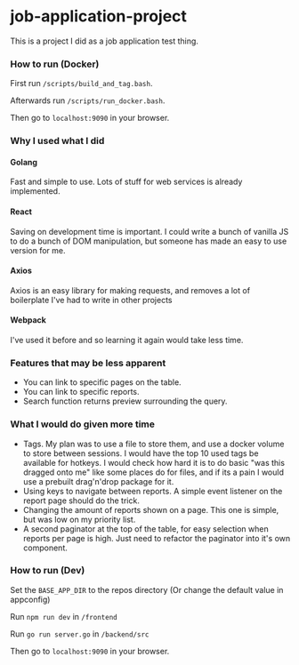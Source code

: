 # job-application-project
This is a project I did as a job application test thing.

### How to run (Docker)
First run `/scripts/build_and_tag.bash`.

Afterwards run `/scripts/run_docker.bash`.

Then go to `localhost:9090` in your browser.

### Why I used what I did

#### Golang
Fast and simple to use. Lots of stuff for web services is already implemented.
#### React
Saving on development time is important. I could write a bunch of vanilla JS to do a bunch of DOM manipulation, but someone has made an easy to use version for me.
#### Axios
Axios is an easy library for making requests, and removes a lot of boilerplate I've had to write in other projects
#### Webpack
I've used it before and so learning it again would take less time.

### Features that may be less apparent
- You can link to specific pages on the table.
- You can link to specific reports.
- Search function returns preview surrounding the query.

### What I would do given more time
- Tags. My plan was to use a file to store them, and use a docker volume to store between sessions. I would have the top 10 used tags be available for hotkeys. I would check how hard it is to do basic "was this dragged onto me" like some places do for files, and if its a pain I would use a prebuilt drag'n'drop package for it.
- Using keys to navigate between reports. A simple event listener on the report page should do the trick.
- Changing the amount of reports shown on a page. This one is simple, but was low on my priority list.
- A second paginator at the top of the table, for easy selection when reports per page is high. Just need to refactor the paginator into it's own component.
### How to run (Dev)
Set the `BASE_APP_DIR` to the repos directory (Or change the default value in appconfig)

Run `npm run dev` in `/frontend`

Run `go run server.go` in `/backend/src`

Then go to `localhost:9090` in your browser.
